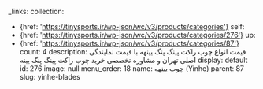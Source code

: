 _links:
  collection:
  - {href: 'https://tinysports.ir/wp-json/wc/v3/products/categories'}
  self:
  - {href: 'https://tinysports.ir/wp-json/wc/v3/products/categories/276'}
  up:
  - {href: 'https://tinysports.ir/wp-json/wc/v3/products/categories/87'}
count: 4
description: قیمت انواع چوب راکت پینگ پنگ یینهه با قیمت
  نمایندگی اصلی تهران و مشاوره تخصصی خرید چوب
  راکت پینگ پنگ یینه
display: default
id: 276
image: null
menu_order: 18
name: چوب یینهه (Yinhe)
parent: 87
slug: yinhe-blades
